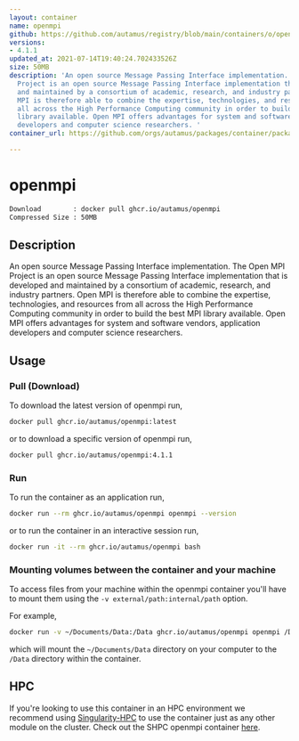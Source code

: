```yaml
---
layout: container
name: openmpi
github: https://github.com/autamus/registry/blob/main/containers/o/openmpi/spack.yaml
versions:
- 4.1.1
updated_at: 2021-07-14T19:40:24.702433526Z
size: 50MB
description: 'An open source Message Passing Interface implementation. The Open MPI
  Project is an open source Message Passing Interface implementation that is developed
  and maintained by a consortium of academic, research, and industry partners. Open
  MPI is therefore able to combine the expertise, technologies, and resources from
  all across the High Performance Computing community in order to build the best MPI
  library available. Open MPI offers advantages for system and software vendors, application
  developers and computer science researchers. '
container_url: https://github.com/orgs/autamus/packages/container/package/openmpi

---
```

# openmpi
```bash 
Download        : docker pull ghcr.io/autamus/openmpi
Compressed Size : 50MB
```

## Description
An open source Message Passing Interface implementation. The Open MPI Project is an open source Message Passing Interface implementation that is developed and maintained by a consortium of academic, research, and industry partners. Open MPI is therefore able to combine the expertise, technologies, and resources from all across the High Performance Computing community in order to build the best MPI library available. Open MPI offers advantages for system and software vendors, application developers and computer science researchers. 

## Usage
### Pull (Download)
To download the latest version of openmpi run,

```bash
docker pull ghcr.io/autamus/openmpi:latest
```

or to download a specific version of openmpi run,

```bash
docker pull ghcr.io/autamus/openmpi:4.1.1
```
### Run
To run the container as an application run,
```bash
docker run --rm ghcr.io/autamus/openmpi openmpi --version
```

or to run the container in an interactive session run,
```bash
docker run -it --rm ghcr.io/autamus/openmpi bash
```

### Mounting volumes between the container and your machine
To access files from your machine within the openmpi container you'll have to mount them using the `-v external/path:internal/path` option.

For example,
```bash
docker run -v ~/Documents/Data:/Data ghcr.io/autamus/openmpi openmpi /Data/myData.csv
```
which will mount the `~/Documents/Data` directory on your computer to the `/Data` directory within the container.

## HPC
If you're looking to use this container in an HPC environment we recommend using [Singularity-HPC](https://singularity-hpc.readthedocs.io) to use the container just as any other module on the cluster. Check out the SHPC openmpi container [here](https://singularityhub.github.io/singularity-hpc/r/ghcr.io-autamus-openmpi/).
